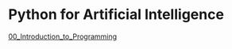 # Python for Artificial Intelligence

[00_Introduction_to_Programming](00_Introduction_to_Programming)
